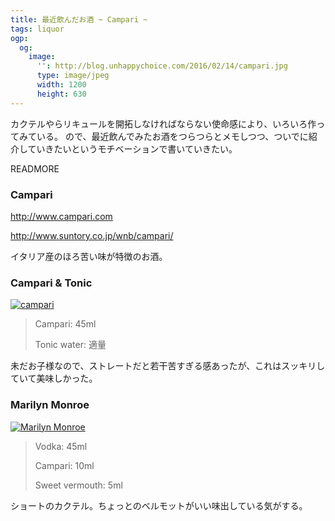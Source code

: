 ```yaml
---
title: 最近飲んだお酒 ~ Campari ~
tags: liquor
ogp:
  og:
    image:
      '': http://blog.unhappychoice.com/2016/02/14/campari.jpg
      type: image/jpeg
      width: 1200
      height: 630
---
```


カクテルやらリキュールを開拓しなければならない使命感により、いろいろ作ってみている。
ので、最近飲んでみたお酒をつらつらとメモしつつ、ついでに紹介していきたいというモチベーションで書いていきたい。

READMORE

### Campari

http://www.campari.com

http://www.suntory.co.jp/wnb/campari/

イタリア産のほろ苦い味が特徴のお酒。

### Campari & Tonic

[![campari](2016-02-14-campari/campari.jpg)](/images/2016-02-14-campari/campari.jpg)

> Campari: 45ml
>
> Tonic water: 適量

未だお子様なので、ストレートだと若干苦すぎる感あったが、これはスッキリしていて美味しかった。

### Marilyn Monroe

[![Marilyn Monroe](2016-02-14-campari/monroe.jpg)](/images/2016-02-14-campari/monroe.jpg)

> Vodka: 45ml
>
> Campari: 10ml
>
> Sweet vermouth: 5ml

ショートのカクテル。ちょっとのベルモットがいい味出している気がする。
